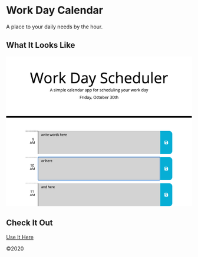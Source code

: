 # Work Day Calendar
A place to your daily needs by the hour.

## What It Looks Like
![Calendar](/screen-cap.png)

## Check It Out
[Use It Here](https://angelia-collins.github.io/work-day-calendar/)

©2020
